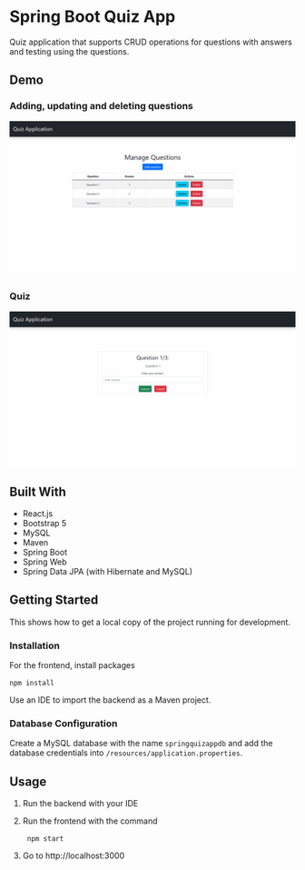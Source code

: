 # Spring Boot Quiz App

Quiz application that supports CRUD operations for questions with answers and testing using the questions.

## Demo
### Adding, updating and deleting questions

![demo-crud](./demo/demo-crud.gif)

### Quiz

![demo-quiz](./demo/demo-quiz.gif)

## Built With
  - React.js
  - Bootstrap 5
  - MySQL
  - Maven
  - Spring Boot
  - Spring Web
  - Spring Data JPA (with Hibernate and MySQL)

## Getting Started

This shows how to get a local copy of the project running for development.

### Installation

For the frontend, install packages
  
    npm install

Use an IDE to import the backend as a Maven project.

### Database Configuration

Create a MySQL database with the name `springquizappdb` and add the database credentials into `/resources/application.properties`.

## Usage

1. Run the backend with your IDE
2. Run the frontend with the command
    
        npm start

3. Go to http://localhost:3000